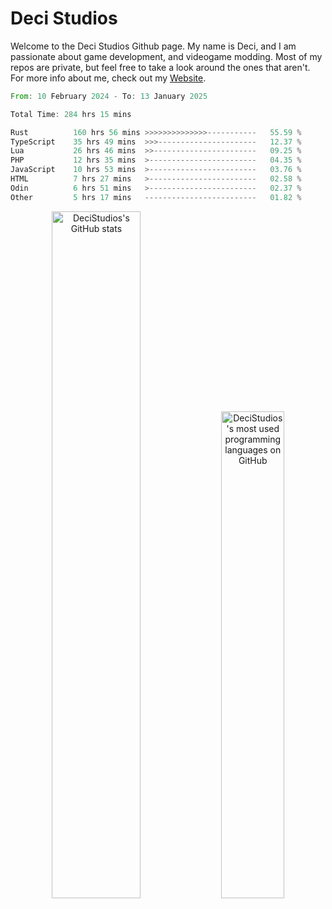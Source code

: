 # Deci Studios
Welcome to the Deci Studios Github page. My name is Deci, and I am passionate about game development, and videogame modding. Most of my repos are private, but feel free to take a look around the ones that aren't.
For more info about me, check out my <a href="https://decidev.co.uk" target="_blank">Website</a>.
<!--START_SECTION:waka-->

```rust
From: 10 February 2024 - To: 13 January 2025

Total Time: 284 hrs 15 mins

Rust          160 hrs 56 mins >>>>>>>>>>>>>>-----------   55.59 %
TypeScript    35 hrs 49 mins  >>>----------------------   12.37 %
Lua           26 hrs 46 mins  >>-----------------------   09.25 %
PHP           12 hrs 35 mins  >------------------------   04.35 %
JavaScript    10 hrs 53 mins  >------------------------   03.76 %
HTML          7 hrs 27 mins   >------------------------   02.58 %
Odin          6 hrs 51 mins   >------------------------   02.37 %
Other         5 hrs 17 mins   -------------------------   01.82 %
```

<!--END_SECTION:waka-->
<p align="center">
  <a href="https://github.com/anuraghazra/github-readme-stats" target="_blank"><img src="https://github-readme-stats.vercel.app/api?username=decistudios&show_icons=true&count_private=true&theme=omni&hide_border=true" alt="DeciStudios's GitHub stats" width="53.1%" /></a>
  <a href="https://github.com/anuraghazra/github-readme-stats" target="_blank"><img width="44.7%" src="https://github-readme-stats.vercel.app/api/top-langs/?username=decistudios&theme=omni&layout=compact&hide_border=true&langs_count=6" alt="DeciStudios's most used programming languages on GitHub" /></a>
</p>


